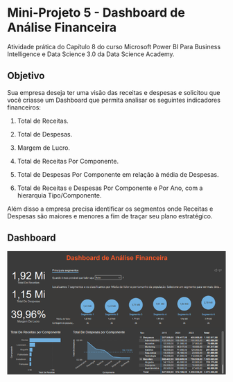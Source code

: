 
# Mini-Projeto 5 - Dashboard de Análise Financeira

Atividade prática do Capítulo 8 do curso Microsoft Power BI Para Business Intelligence e Data Science 3.0 da Data Science Academy.

## Objetivo

Sua empresa deseja ter uma visão das receitas e despesas e solicitou que você criasse um Dashboard que permita analisar os seguintes indicadores financeiros:

1. Total de Receitas.

2. Total de Despesas.

3. Margem de Lucro.

4. Total de Receitas Por Componente.

5. Total de Despesas Por Componente em relação à média de Despesas.

6. Total de Receitas e Despesas Por Componente e Por Ano, com a hierarquia Tipo/Componente.

Além disso a empresa precisa identificar os segmentos onde Receitas e Despesas são maiores e menores a fim de traçar seu plano estratégico.

## Dashboard
![Gráfico de Vendas](images/pb1.png)




